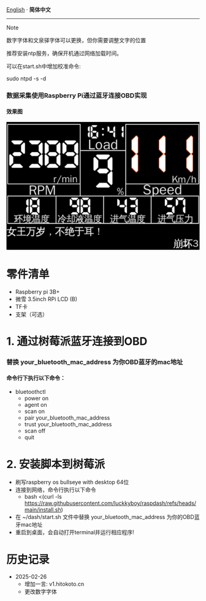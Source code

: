 [English](README.md) · __简体中文__

---

> [!NOTE]  
> 数字字体和文泉驿字体可以更换，但你需要调整文字的位置
> 
> 推荐安装ntp服务，确保开机通过网络加载时间。
> 
> 可以在start.sh中增加校准命令:
> 
> sudo ntpd -s -d


### 数据采集使用Raspberry Pi通过蓝牙连接OBD实现
#### 效果图
![image.png](dash/image.png)

# 零件清单
- Raspberry pi 3B+
- 微雪 3.5inch RPi LCD (B)
- TF卡
- 支架（可选）

# 1. 通过树莓派蓝牙连接到OBD
### 替换 your_bluetooth_mac_address 为你OBD蓝牙的mac地址
#### 命令行下执行以下命令：
- bluetoothctl
  - power on
  - agent on
  - scan on
  - pair your_bluetooth_mac_address
  - trust your_bluetooth_mac_address
  - scan off
  - quit

[//]: # (# 2. 通过screen和/dev/rfcomm0交互（可选）)

[//]: # (### apt install screen)

[//]: # (命令行下执行以下命令：)

[//]: # (- screen /dev/rfcomm0)

[//]: # (  - ate0  <-- return ok)

[//]: # (  - atz)

[//]: # (  - atl1)

[//]: # (  - ath1)

[//]: # (  - atsp0  <-- use protocol auto, available protocols: 1,2,3,4,5,6,7,8,9,A)

[//]: # (  - 0100  <-- mode 01, pid 00, supported pids)

# 2. 安装脚本到树莓派
- 刷写raspberry os bullseye with desktop 64位
- 连接到网络，命令行执行以下命令
  - bash <(curl -ls https://raw.githubusercontent.com/luckkyboy/raspdash/refs/heads/main/install.sh)
- 在 ~/dash/start.sh 文件中替换 your_bluetooth_mac_address 为你的OBD蓝牙mac地址
- 重启到桌面，会自动打开terminal并运行相应程序!

# 历史记录
- 2025-02-26
  - 增加一言: v1.hitokoto.cn
  - 更改数字字体
